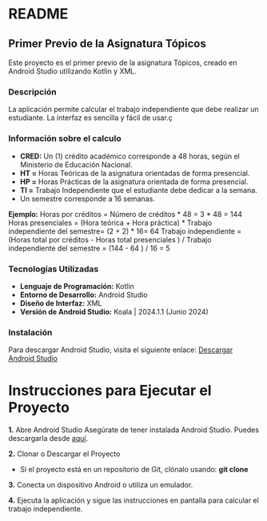 # README
## Primer Previo de la Asignatura Tópicos
Este proyecto es el primer previo de la asignatura Tópicos, creado en Android Studio utilizando Kotlin y XML.

### Descripción
La aplicación permite calcular el trabajo independiente que debe realizar un estudiante. 
La interfaz es sencilla y fácil de usar.ç

### Información sobre el calculo
- **CRED:** Un (1) crédito académico corresponde a 48 horas, según el Ministerio de Educación Nacional.
- **HT =** Horas Teóricas de la asignatura orientadas de forma presencial.  
- **HP =** Horas Prácticas de la asignatura orientada de forma presencial. 
- **TI =** Trabajo Independiente que el estudiante debe dedicar a la semana.  
- Un semestre corresponde a 16 semanas.

**Ejemplo:**
 Horas por créditos = Número de créditos * 48  = 3 * 48 = 144
 Horas presenciales = (Hora teórica + Hora práctica) * Trabajo independiente del semestre=  (2 + 2) * 16= 64
 Trabajo independiente = (Horas total por créditos - Horas total presenciales ) / Trabajo independiente del semestre   = (144 -  64 ) / 16 = 5

### Tecnologías Utilizadas
- **Lenguaje de Programación:** Kotlin
- **Entorno de Desarrollo:** Android Studio
- **Diseño de Interfaz:** XML
- **Versión de Android Studio:** Koala | 2024.1.1 (Junio 2024)

### Instalación
Para descargar Android Studio, visita el siguiente enlace:
[Descargar Android Studio](https://developer.android.com/studio?hl=es-419)

# Instrucciones para Ejecutar el Proyecto

**1.** Abre Android Studio
Asegúrate de tener instalada Android Studio. Puedes descargarla desde [aquí](https://developer.android.com/studio?hl=es-419).

**2.** Clonar o Descargar el Proyecto
- Si el proyecto está en un repositorio de Git, clónalo usando:
  **git clone <URL-del-repositorio>**
  
**3.** Conecta un dispositivo Android o utiliza un emulador.

**4.** Ejecuta la aplicación y sigue las instrucciones en pantalla para calcular el trabajo independiente.
